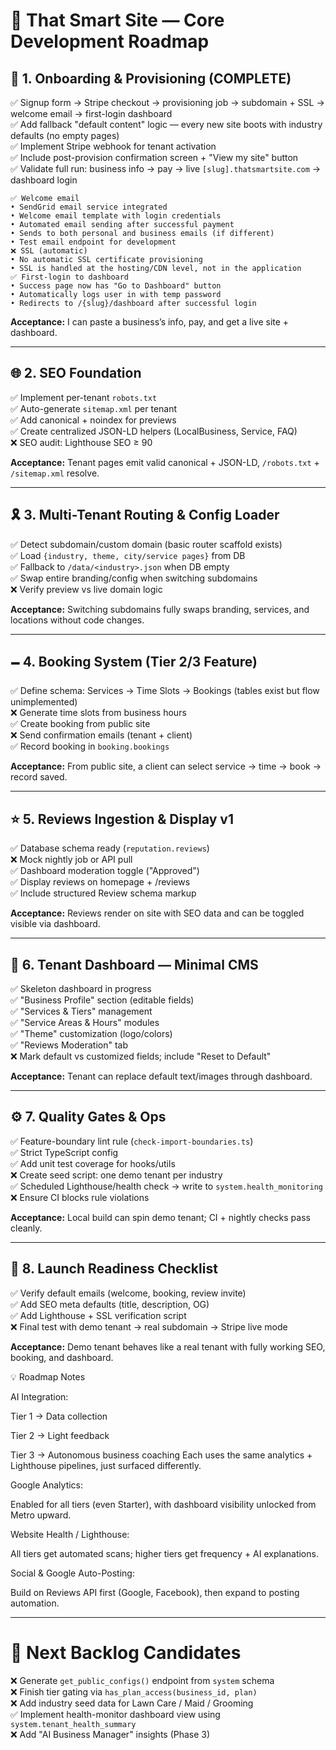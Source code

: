 # 🚀 That Smart Site — Core Development Roadmap

## 🧩️ 1. Onboarding & Provisioning (**COMPLETE**)
✅ Signup form → Stripe checkout → provisioning job → subdomain + SSL → welcome email → first-login dashboard  
✅ Add fallback "default content" logic — every new site boots with industry defaults (no empty pages)  
✅ Implement Stripe webhook for tenant activation  
✅ Include post-provision confirmation screen + "View my site" button  
✅ Validate full run: business info → pay → live `[slug].thatsmartsite.com` → dashboard login  

    ✅ Welcome email
    • SendGrid email service integrated
    • Welcome email template with login credentials
    • Automated email sending after successful payment
    • Sends to both personal and business emails (if different)
    • Test email endpoint for development
    ❌ SSL (automatic)
    • No automatic SSL certificate provisioning
    • SSL is handled at the hosting/CDN level, not in the application
    ✅ First-login to dashboard
    • Success page now has "Go to Dashboard" button
    • Automatically logs user in with temp password
    • Redirects to /{slug}/dashboard after successful login

**Acceptance:** I can paste a business’s info, pay, and get a live site + dashboard.

---

## 🌐 2. SEO Foundation
✅ Implement per-tenant `robots.txt`  
✅ Auto-generate `sitemap.xml` per tenant  
✅ Add canonical + noindex for previews  
✅ Create centralized JSON-LD helpers (LocalBusiness, Service, FAQ)  
❌ SEO audit: Lighthouse SEO ≥ 90  

**Acceptance:** Tenant pages emit valid canonical + JSON-LD, `/robots.txt` + `/sitemap.xml` resolve.

---

## 🎗️ 3. Multi-Tenant Routing & Config Loader
✅ Detect subdomain/custom domain (basic router scaffold exists)  
✅ Load `{industry, theme, city/service pages}` from DB  
✅ Fallback to `/data/<industry>.json` when DB empty  
✅ Swap entire branding/config when switching subdomains  
❌ Verify preview vs live domain logic  

**Acceptance:** Switching subdomains fully swaps branding, services, and locations without code changes.

---

## 🗕️ 4. Booking System (Tier 2/3 Feature)
✅ Define schema: Services → Time Slots → Bookings (tables exist but flow unimplemented)  
❌ Generate time slots from business hours  
✅ Create booking from public site  
❌ Send confirmation emails (tenant + client)  
✅ Record booking in `booking.bookings`  

**Acceptance:** From public site, a client can select service → time → book → record saved.

---

## ⭐ 5. Reviews Ingestion & Display v1
✅ Database schema ready (`reputation.reviews`)  
❌ Mock nightly job or API pull  
✅ Dashboard moderation toggle ("Approved")  
✅ Display reviews on homepage + /reviews  
✅ Include structured Review schema markup  

**Acceptance:** Reviews render on site with SEO data and can be toggled visible via dashboard.

---

## 🧯 6. Tenant Dashboard — Minimal CMS
✅ Skeleton dashboard in progress  
✅ "Business Profile" section (editable fields)  
✅ "Services & Tiers" management  
✅ "Service Areas & Hours" modules  
✅ "Theme" customization (logo/colors)  
✅ "Reviews Moderation" tab  
❌ Mark default vs customized fields; include "Reset to Default"  

**Acceptance:** Tenant can replace default text/images through dashboard.

---

## ⚙️ 7. Quality Gates & Ops
✅ Feature-boundary lint rule (`check-import-boundaries.ts`)  
✅ Strict TypeScript config  
✅ Add unit test coverage for hooks/utils  
❌ Create seed script: one demo tenant per industry  
✅ Scheduled Lighthouse/health check → write to `system.health_monitoring`  
❌ Ensure CI blocks rule violations  

**Acceptance:** Local build can spin demo tenant; CI + nightly checks pass cleanly.

---

## 🎯 8. Launch Readiness Checklist
✅ Verify default emails (welcome, booking, review invite)  
✅ Add SEO meta defaults (title, description, OG)  
✅ Add Lighthouse + SSL verification script  
❌ Final test with demo tenant → real subdomain → Stripe live mode  

**Acceptance:** Demo tenant behaves like a real tenant with fully working SEO, booking, and dashboard.



💡 Roadmap Notes

AI Integration:

Tier 1 → Data collection

Tier 2 → Light feedback

Tier 3 → Autonomous business coaching
Each uses the same analytics + Lighthouse pipelines, just surfaced differently.

Google Analytics:

Enabled for all tiers (even Starter), with dashboard visibility unlocked from Metro upward.

Website Health / Lighthouse:

All tiers get automated scans; higher tiers get frequency + AI explanations.

Social & Google Auto-Posting:

Build on Reviews API first (Google, Facebook), then expand to posting automation.


---

# 🧱 Next Backlog Candidates
❌ Generate `get_public_configs()` endpoint from `system` schema  
❌ Finish tier gating via `has_plan_access(business_id, plan)`  
❌ Add industry seed data for Lawn Care / Maid / Grooming  
✅ Implement health-monitor dashboard view using `system.tenant_health_summary`  
❌ Add "AI Business Manager" insights (Phase 3)

